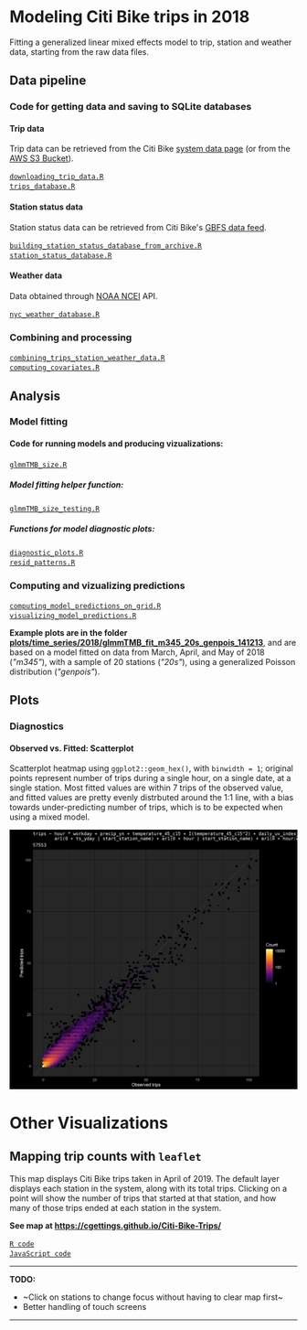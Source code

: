 # Modeling Citi Bike trips in 2018

Fitting a generalized linear mixed effects model to trip, station and weather data, starting from the raw data files.

## Data pipeline

### Code for getting data and saving to SQLite databases

#### Trip data

Trip data can be retrieved from the Citi Bike [system data page](https://www.citibikenyc.com/system-data) (or from the [AWS S3 Bucket](https://s3.amazonaws.com/tripdata/index.html)).

[`downloading_trip_data.R`](code/downloading_trip_data.R)  
[`trips_database.R`](code/trips_database.R)  

#### Station status data

Station status data can be retrieved from Citi Bike's [GBFS data feed](https://gbfs.citibikenyc.com/gbfs/en/station_status.json).

[`building_station_status_database_from_archive.R`](code/building_station_status_database_from_archive.R)  
[`station_status_database.R`](code/station_status_database.R)  

#### Weather data

Data obtained through [NOAA NCEI](https://www.ncei.noaa.gov/) API.

[`nyc_weather_database.R`](code/nyc_weather_database.R)  

### Combining and processing

[`combining_trips_station_weather_data.R`](code/combining_trips_station_weather_data.R)  
[`computing_covariates.R`](code/computing_covariates.R)  

## Analysis

### Model fitting

#### Code for running models and producing vizualizations:

[`glmmTMB_size.R`](code/glmmTMB_size.R)  

##### Model fitting helper function:

[`glmmTMB_size_testing.R`](code/functions/glmmTMB_size_testing.R)  

##### Functions for model diagnostic plots:

[`diagnostic_plots.R`](code/functions/diagnostic_plots.R)  
[`resid_patterns.R`](code/functions/resid_patterns.R)  

### Computing and vizualizing predictions

[`computing_model_predictions_on_grid.R`](code/computing_model_predictions_on_grid.R)  
[`visualizing_model_predictions.R`](code/visualizing_model_predictions.R)  

**Example plots are in the folder [plots/time_series/2018/glmmTMB_fit_m345_20s_genpois_141213](plots/time_series/2018/glmmTMB_fit_m345_20s_genpois_141213)**, and are based on a model fitted on data from March, April, and May of 2018 (*"m345"*), with a sample of 20 stations (*"20s"*), using a generalized Poisson distribution (*"genpois"*).

## Plots

### Diagnostics

#### Observed vs. Fitted: Scatterplot

Scatterplot heatmap using `ggplot2::geom_hex()`, with `binwidth = 1`; original points represent number of trips during a single hour, on a single date, at a single station. Most fitted values are within 7 trips of the observed value, and fitted values are pretty evenly distrbuted around the 1:1 line, with a bias towards under-predicting number of trips, which is to be expected when using a mixed model.

![](plots/time_series/2018/glmmTMB_fit_m345_20s_genpois_141213/glmmTMB_fit_m345_20s_genpois_141213_fitted_heatmap.png)  

# Other Visualizations

## Mapping trip counts with `leaflet`

This map displays Citi Bike trips taken in April of 2019. The default layer displays each station in the system, along with its total trips. Clicking on a point will show the number of trips that started at that station, and how many of those trips ended at each station in the system.

**See map at https://cgettings.github.io/Citi-Bike-Trips/**

[`R code`](code/station_trips_leaflet.R)  
[`JavaScript code`](code/js/add_station_group_on_click.js)  

---
**TODO:**

* ~Click on stations to change focus without having to clear map first~
* Better handling of touch screens
---
